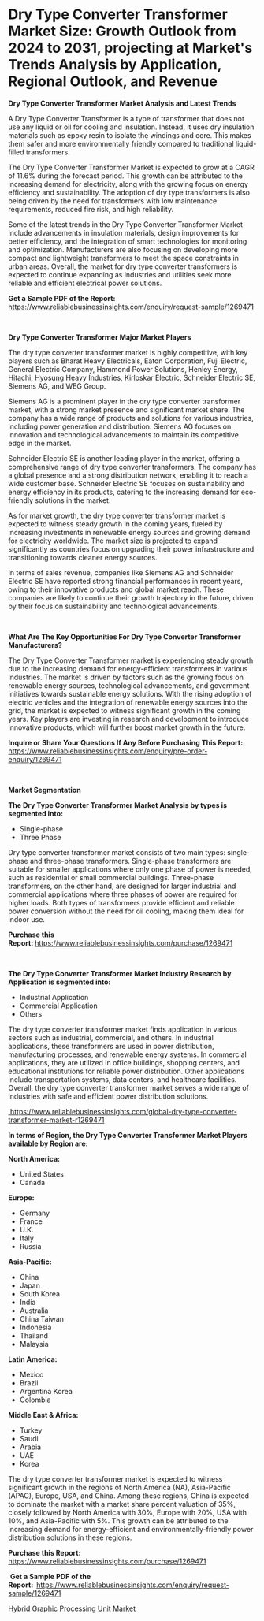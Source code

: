 <p><h1>Dry Type Converter Transformer Market Size: Growth Outlook from 2024 to 2031, projecting at Market's Trends Analysis by Application, Regional Outlook, and Revenue</h1></p><p><strong>Dry Type Converter Transformer Market Analysis and Latest Trends</strong></p>
<p><p>A Dry Type Converter Transformer is a type of transformer that does not use any liquid or oil for cooling and insulation. Instead, it uses dry insulation materials such as epoxy resin to isolate the windings and core. This makes them safer and more environmentally friendly compared to traditional liquid-filled transformers.</p><p>The Dry Type Converter Transformer Market is expected to grow at a CAGR of 11.6% during the forecast period. This growth can be attributed to the increasing demand for electricity, along with the growing focus on energy efficiency and sustainability. The adoption of dry type transformers is also being driven by the need for transformers with low maintenance requirements, reduced fire risk, and high reliability.</p><p>Some of the latest trends in the Dry Type Converter Transformer Market include advancements in insulation materials, design improvements for better efficiency, and the integration of smart technologies for monitoring and optimization. Manufacturers are also focusing on developing more compact and lightweight transformers to meet the space constraints in urban areas. Overall, the market for dry type converter transformers is expected to continue expanding as industries and utilities seek more reliable and efficient electrical power solutions.</p></p>
<p><strong>Get a Sample PDF of the Report:&nbsp;</strong> <a href="https://www.reliablebusinessinsights.com/enquiry/request-sample/1269471">https://www.reliablebusinessinsights.com/enquiry/request-sample/1269471</a></p>
<p>&nbsp;</p>
<p><strong>Dry Type Converter Transformer Major Market Players</strong></p>
<p><p>The dry type converter transformer market is highly competitive, with key players such as Bharat Heavy Electricals, Eaton Corporation, Fuji Electric, General Electric Company, Hammond Power Solutions, Henley Energy, Hitachi, Hyosung Heavy Industries, Kirloskar Electric, Schneider Electric SE, Siemens AG, and WEG Group. </p><p>Siemens AG is a prominent player in the dry type converter transformer market, with a strong market presence and significant market share. The company has a wide range of products and solutions for various industries, including power generation and distribution. Siemens AG focuses on innovation and technological advancements to maintain its competitive edge in the market.</p><p>Schneider Electric SE is another leading player in the market, offering a comprehensive range of dry type converter transformers. The company has a global presence and a strong distribution network, enabling it to reach a wide customer base. Schneider Electric SE focuses on sustainability and energy efficiency in its products, catering to the increasing demand for eco-friendly solutions in the market.</p><p>As for market growth, the dry type converter transformer market is expected to witness steady growth in the coming years, fueled by increasing investments in renewable energy sources and growing demand for electricity worldwide. The market size is projected to expand significantly as countries focus on upgrading their power infrastructure and transitioning towards cleaner energy sources.</p><p>In terms of sales revenue, companies like Siemens AG and Schneider Electric SE have reported strong financial performances in recent years, owing to their innovative products and global market reach. These companies are likely to continue their growth trajectory in the future, driven by their focus on sustainability and technological advancements.</p></p>
<p>&nbsp;</p>
<p><strong>What Are The Key Opportunities For Dry Type Converter Transformer Manufacturers?</strong></p>
<p><p>The Dry Type Converter Transformer market is experiencing steady growth due to the increasing demand for energy-efficient transformers in various industries. The market is driven by factors such as the growing focus on renewable energy sources, technological advancements, and government initiatives towards sustainable energy solutions. With the rising adoption of electric vehicles and the integration of renewable energy sources into the grid, the market is expected to witness significant growth in the coming years. Key players are investing in research and development to introduce innovative products, which will further boost market growth in the future.</p></p>
<p><strong>Inquire or Share Your Questions If Any Before Purchasing This Report:</strong> <a href="https://www.reliablebusinessinsights.com/enquiry/pre-order-enquiry/1269471">https://www.reliablebusinessinsights.com/enquiry/pre-order-enquiry/1269471</a></p>
<p>&nbsp;</p>
<p><strong>Market Segmentation</strong></p>
<p><strong>The Dry Type Converter Transformer Market Analysis by types is segmented into:</strong></p>
<p><ul><li>Single-phase</li><li>Three Phase</li></ul></p>
<p><p>Dry type converter transformer market consists of two main types: single-phase and three-phase transformers. Single-phase transformers are suitable for smaller applications where only one phase of power is needed, such as residential or small commercial buildings. Three-phase transformers, on the other hand, are designed for larger industrial and commercial applications where three phases of power are required for higher loads. Both types of transformers provide efficient and reliable power conversion without the need for oil cooling, making them ideal for indoor use.</p></p>
<p><strong>Purchase this Report:&nbsp;</strong><a href="https://www.reliablebusinessinsights.com/purchase/1269471">https://www.reliablebusinessinsights.com/purchase/1269471</a></p>
<p>&nbsp;</p>
<p><strong>The Dry Type Converter Transformer Market Industry Research by Application is segmented into:</strong></p>
<p><ul><li>Industrial Application</li><li>Commercial Application</li><li>Others</li></ul></p>
<p><p>The dry type converter transformer market finds application in various sectors such as industrial, commercial, and others. In industrial applications, these transformers are used in power distribution, manufacturing processes, and renewable energy systems. In commercial applications, they are utilized in office buildings, shopping centers, and educational institutions for reliable power distribution. Other applications include transportation systems, data centers, and healthcare facilities. Overall, the dry type converter transformer market serves a wide range of industries with safe and efficient power distribution solutions.</p></p>
<p><a href="https://www.reliablebusinessinsights.com/global-dry-type-converter-transformer-market-r1269471">&nbsp;https://www.reliablebusinessinsights.com/global-dry-type-converter-transformer-market-r1269471</a></p>
<p><strong>In terms of Region, the Dry Type Converter Transformer Market Players available by Region are:</strong></p>
<p>
    <p> <strong> North America: </strong>
        <ul>
            <li>United States</li>
            <li>Canada</li>
        </ul>
        </p> 
    <p> <strong> Europe: </strong>
        <ul>
            <li>Germany</li>
            <li>France</li>
            <li>U.K.</li>
            <li>Italy</li>
            <li>Russia</li>
        </ul>
        </p> 
    <p> <strong> Asia-Pacific: </strong>
        <ul>
            <li>China</li>
            <li>Japan</li>
            <li>South Korea</li>
            <li>India</li>
            <li>Australia</li>
            <li>China Taiwan</li>
            <li>Indonesia</li>
            <li>Thailand</li>
            <li>Malaysia</li>
        </ul>
        </p> 
    <p> <strong> Latin America: </strong>
        <ul>
            <li>Mexico</li>
            <li>Brazil</li>
            <li>Argentina Korea</li>
            <li>Colombia</li>
        </ul>
        </p> 
    <p> <strong> Middle East & Africa: </strong>
        <ul>
            <li>Turkey</li>
            <li>Saudi</li>
            <li>Arabia</li>
            <li>UAE</li>
            <li>Korea</li>
        </ul>
    </p>
    </p>
<p><p>The dry type converter transformer market is expected to witness significant growth in the regions of North America (NA), Asia-Pacific (APAC), Europe, USA, and China. Among these regions, China is expected to dominate the market with a market share percent valuation of 35%, closely followed by North America with 30%, Europe with 20%, USA with 10%, and Asia-Pacific with 5%. This growth can be attributed to the increasing demand for energy-efficient and environmentally-friendly power distribution solutions in these regions.</p></p>
<p><strong>Purchase this Report: </strong><a href="https://www.reliablebusinessinsights.com/purchase/1269471">https://www.reliablebusinessinsights.com/purchase/1269471</a></p>
<p>&nbsp;<strong>Get a Sample PDF of the Report:&nbsp;&nbsp;</strong><a href="https://www.reliablebusinessinsights.com/enquiry/request-sample/1269471">https://www.reliablebusinessinsights.com/enquiry/request-sample/1269471</a></p>
<p><strong></strong></p>
<p><p><a href="https://github.com/sofayahoo2023/Market-Research-Report-List-4/blob/main/hybrid-graphic-processing-unit-market.md">Hybrid Graphic Processing Unit Market</a></p></p>